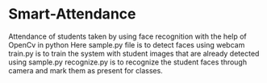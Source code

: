 # Smart-Attendance
Attendance of students taken by using face recognition with the help of OpenCv in python
Here sample.py file is to detect faces using webcam
train.py is to train the system with student images that are already detected using sample.py
recognize.py is to recognize the student faces through camera and mark them as present for classes.
